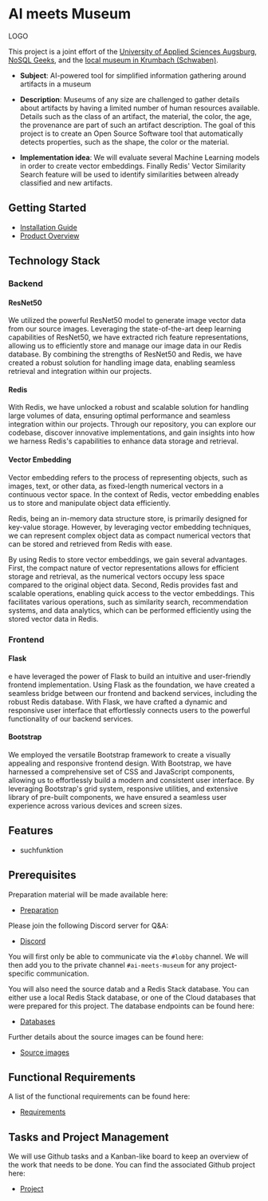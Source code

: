 
# AI meets Museum

  LOGO

This project is a joint effort of the [University of Applied Sciences Augsburg](https://www.hs-augsburg.de), [NoSQL Geeks](https://www.nosqlgeeks.com/de/index.html), and the [local museum in Krumbach (Schwaben)](https://www.museum-krumbach.de).

  
  

*  **Subject**: AI-powered tool for simplified information gathering around artifacts in a museum

*  **Description**: Museums of any size are challenged to gather details about artifacts by having a limited number of human resources available. Details such as the class of an artifact, the material, the color, the age, the provenance are part of such an artifact description. The goal of this project is to create an Open Source Software tool that automatically detects properties, such as the shape, the color or the material.

*  **Implementation idea**: We will evaluate several Machine Learning models in order to create vector embeddings. Finally Redis' Vector Similarity Search feature will be used to identify similarities between already classified and new artifacts.

## Getting Started
- [Installation Guide](https://github.com/nosqlgeek/ai-meets-museum/blob/main/src/aimm/docker-setup.md)
- [Product Overview](https://showcase.informatik.hs-augsburg.de/sose-2023/ai-meets-museum)
## Technology Stack

### Backend

#### ResNet50
We utilized the powerful ResNet50 model to generate image vector data from our source images. Leveraging the state-of-the-art deep learning capabilities of ResNet50, we have extracted rich feature representations, allowing us to efficiently store and manage our image data in our Redis database. By combining the strengths of ResNet50 and Redis, we have created a robust solution for handling image data, enabling seamless retrieval and integration within our projects.

#### Redis
With Redis, we have unlocked a robust and scalable solution for handling large volumes of data, ensuring optimal performance and seamless integration within our projects. Through our repository, you can explore our codebase, discover innovative implementations, and gain insights into how we harness Redis's capabilities to enhance data storage and retrieval.

#### Vector Embedding
Vector embedding refers to the process of representing objects, such as images, text, or other data, as fixed-length numerical vectors in a continuous vector space. In the context of Redis, vector embedding enables us to store and manipulate object data efficiently.

Redis, being an in-memory data structure store, is primarily designed for key-value storage. However, by leveraging vector embedding techniques, we can represent complex object data as compact numerical vectors that can be stored and retrieved from Redis with ease.

By using Redis to store vector embeddings, we gain several advantages. First, the compact nature of vector representations allows for efficient storage and retrieval, as the numerical vectors occupy less space compared to the original object data. Second, Redis provides fast and scalable operations, enabling quick access to the vector embeddings. This facilitates various operations, such as similarity search, recommendation systems, and data analytics, which can be performed efficiently using the stored vector data in Redis.

### Frontend

#### Flask
e have leveraged the power of Flask to build an intuitive and user-friendly frontend implementation. Using Flask as the foundation, we have created a seamless bridge between our frontend and backend services, including the robust Redis database. With Flask, we have crafted a dynamic and responsive user interface that effortlessly connects users to the powerful functionality of our backend services.

#### Bootstrap
We employed the versatile Bootstrap framework to create a visually appealing and responsive frontend design. With Bootstrap, we have harnessed a comprehensive set of CSS and JavaScript components, allowing us to effortlessly build a modern and consistent user interface. By leveraging Bootstrap's grid system, responsive utilities, and extensive library of pre-built components, we have ensured a seamless user experience across various devices and screen sizes.

## Features
- suchfunktion

## Prerequisites 

Preparation material will be made available here: 

* [Preparation](./doc/Preparation.md)  

Please join the following Discord server for Q&A:  

* [Discord](https://discord.gg/J2qERxHCPP)  

You will first only be able to communicate via the `#lobby` channel. We will then add you to the private channel `#ai-meets-museum` for any project-specific communication.  

You will also need the source datab and a Redis Stack database. You can either use a local Redis Stack database, or one of the Cloud databases that were prepared for this project. The database endpoints can be found here:  

* [Databases](https://github.com/nosqlgeek/ai-meets-museum-priv)  

Further details about the source images can be found here:  

* [Source images](./doc/SourceImages.md)  

## Functional Requirements  

A list of the functional requirements can be found here: 

* [Requirements](./doc/Requirements.md)  

## Tasks and Project Management  

We will use Github tasks and a Kanban-like board to keep an overview of the work that needs to be done. You can find the associated Github project here:  

* [Project](https://github.com/users/nosqlgeek/projects/1)
